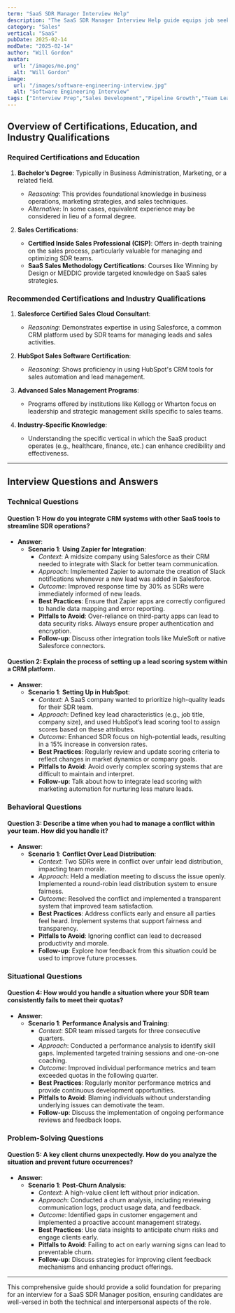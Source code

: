 ```yaml
---
term: "SaaS SDR Manager Interview Help"
description: "The SaaS SDR Manager Interview Help guide equips job seekers with essential strategies to excel in interviews for Sales Development Representative (SDR) manager roles. Learn how to effectively demonstrate leadership skills, articulate your experience in driving sales growth, and showcase your proficiency in managing and mentoring SDR teams. The guide also covers common interview questions, tips for highlighting your understanding of SaaS sales cycles, and techniques for crafting compelling success stories."
category: "Sales"
vertical: "SaaS"
pubDate: 2025-02-14
modDate: "2025-02-14"
author: "Will Gordon"
avatar: 
  url: "/images/me.png"
  alt: "Will Gordon"
image:
  url: "/images/software-engineering-interview.jpg"
  alt: "Software Engineering Interview"
tags: ["Interview Prep","Sales Development","Pipeline Growth","Team Leadership"]
---
```


## Overview of Certifications, Education, and Industry Qualifications

### Required Certifications and Education
1. **Bachelor’s Degree**: Typically in Business Administration, Marketing, or a related field.
   - *Reasoning*: This provides foundational knowledge in business operations, marketing strategies, and sales techniques.
   - *Alternative*: In some cases, equivalent experience may be considered in lieu of a formal degree.

2. **Sales Certifications**:
   - **Certified Inside Sales Professional (CISP)**: Offers in-depth training on the sales process, particularly valuable for managing and optimizing SDR teams.
   - **SaaS Sales Methodology Certifications**: Courses like Winning by Design or MEDDIC provide targeted knowledge on SaaS sales strategies.

### Recommended Certifications and Industry Qualifications
1. **Salesforce Certified Sales Cloud Consultant**:
   - *Reasoning*: Demonstrates expertise in using Salesforce, a common CRM platform used by SDR teams for managing leads and sales activities.

2. **HubSpot Sales Software Certification**:
   - *Reasoning*: Shows proficiency in using HubSpot's CRM tools for sales automation and lead management.

3. **Advanced Sales Management Programs**:
   - Programs offered by institutions like Kellogg or Wharton focus on leadership and strategic management skills specific to sales teams.

4. **Industry-Specific Knowledge**:
   - Understanding the specific vertical in which the SaaS product operates (e.g., healthcare, finance, etc.) can enhance credibility and effectiveness.

---

## Interview Questions and Answers

### Technical Questions

#### Question 1: How do you integrate CRM systems with other SaaS tools to streamline SDR operations?

- **Answer**:
  - **Scenario 1**: **Using Zapier for Integration**:
    - *Context*: A midsize company using Salesforce as their CRM needed to integrate with Slack for better team communication.
    - *Approach*: Implemented Zapier to automate the creation of Slack notifications whenever a new lead was added in Salesforce.
    - *Outcome*: Improved response time by 30% as SDRs were immediately informed of new leads.
    - **Best Practices**: Ensure that Zapier apps are correctly configured to handle data mapping and error reporting.
    - **Pitfalls to Avoid**: Over-reliance on third-party apps can lead to data security risks. Always ensure proper authentication and encryption.
    - **Follow-up**: Discuss other integration tools like MuleSoft or native Salesforce connectors.

#### Question 2: Explain the process of setting up a lead scoring system within a CRM platform.

- **Answer**:
  - **Scenario 1**: **Setting Up in HubSpot**:
    - *Context*: A SaaS company wanted to prioritize high-quality leads for their SDR team.
    - *Approach*: Defined key lead characteristics (e.g., job title, company size), and used HubSpot’s lead scoring tool to assign scores based on these attributes.
    - *Outcome*: Enhanced SDR focus on high-potential leads, resulting in a 15% increase in conversion rates.
    - **Best Practices**: Regularly review and update scoring criteria to reflect changes in market dynamics or company goals.
    - **Pitfalls to Avoid**: Avoid overly complex scoring systems that are difficult to maintain and interpret.
    - **Follow-up**: Talk about how to integrate lead scoring with marketing automation for nurturing less mature leads.

### Behavioral Questions

#### Question 3: Describe a time when you had to manage a conflict within your team. How did you handle it?

- **Answer**:
  - **Scenario 1**: **Conflict Over Lead Distribution**:
    - *Context*: Two SDRs were in conflict over unfair lead distribution, impacting team morale.
    - *Approach*: Held a mediation meeting to discuss the issue openly. Implemented a round-robin lead distribution system to ensure fairness.
    - *Outcome*: Resolved the conflict and implemented a transparent system that improved team satisfaction.
    - **Best Practices**: Address conflicts early and ensure all parties feel heard. Implement systems that support fairness and transparency.
    - **Pitfalls to Avoid**: Ignoring conflict can lead to decreased productivity and morale.
    - **Follow-up**: Explore how feedback from this situation could be used to improve future processes.

### Situational Questions

#### Question 4: How would you handle a situation where your SDR team consistently fails to meet their quotas?

- **Answer**:
  - **Scenario 1**: **Performance Analysis and Training**:
    - *Context*: SDR team missed targets for three consecutive quarters.
    - *Approach*: Conducted a performance analysis to identify skill gaps. Implemented targeted training sessions and one-on-one coaching.
    - *Outcome*: Improved individual performance metrics and team exceeded quotas in the following quarter.
    - **Best Practices**: Regularly monitor performance metrics and provide continuous development opportunities.
    - **Pitfalls to Avoid**: Blaming individuals without understanding underlying issues can demotivate the team.
    - **Follow-up**: Discuss the implementation of ongoing performance reviews and feedback loops.

### Problem-Solving Questions

#### Question 5: A key client churns unexpectedly. How do you analyze the situation and prevent future occurrences?

- **Answer**:
  - **Scenario 1**: **Post-Churn Analysis**:
    - *Context*: A high-value client left without prior indication.
    - *Approach*: Conducted a churn analysis, including reviewing communication logs, product usage data, and feedback.
    - *Outcome*: Identified gaps in customer engagement and implemented a proactive account management strategy.
    - **Best Practices**: Use data insights to anticipate churn risks and engage clients early.
    - **Pitfalls to Avoid**: Failing to act on early warning signs can lead to preventable churn.
    - **Follow-up**: Discuss strategies for improving client feedback mechanisms and enhancing product offerings.

---

This comprehensive guide should provide a solid foundation for preparing for an interview for a SaaS SDR Manager position, ensuring candidates are well-versed in both the technical and interpersonal aspects of the role.